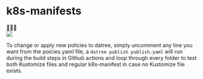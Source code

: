 # k8s-manifests  
🎉🎉🎉<br>
<img src="https://media.giphy.com/media/UqZ4imFIoljlr5O2sM/giphy.gif"/>

To change or apply new policies to datree, simply uncomment any line you want from the poicies.yaml file, a ``datree publish publish.yaml`` will run during the build steps in Github actions and loop through every folder to test both Kustomize files and regular k8s-manifest in case no Kustomize file exists.
